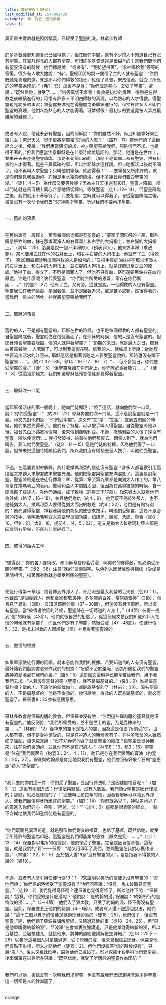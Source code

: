 ```yaml
---
title: 誰有聖靈？(轉貼)
last_modified_at: 1547992420
category: 罪、得救、因信稱義
tags: []
---
```


真正重生得救就是因信稱義，已經受了聖靈的洗。<!--more-->林獻羔牧師 <br><br><br>許多基督徒都知道自己已經得救了，但在他們中間，還有不少的人不知道自己有沒有聖靈。其實凡得救的人都有聖靈，可惜許多基督徒還是很糊塗的！當我們問他們有聖靈沒有的時候，他們總是說：“或者有”、“我盼望得著”、“求神賜給我”等等的答復。很少有人敢大膽說：“有”。聖經明明的說一個信了主的人就有聖靈：“你們既聽見真理的道，就是那叫你們得救的福音，也信了基督，既然信祂，就受了所應許的聖靈為印記。”（弗1：13）這裏不是說：“你們既是熱心，就受了聖靈”，卻說：“既然信祂，就受了……。”何等真切不謬呢！得救是初步的真理，得勝是在得救之後繼續進行的；可惜有許多人不明白得救的真理，以為熱心的人才得救。得聖靈也是初步的事實；被聖靈充滿是在得聖靈之後繼續進行的，但又有許多人不明白聖靈的真理，他們以為熱心的人才能得著。可憐得很！最初步的要道竟被人弄成最難解的難題了。 <br><br><br>或者有人說，信徒未必有聖靈，因為耶穌說：“你們雖然不好，尚且知道拿好東西給兒女；何況天父，豈不更將聖靈給‘求’祂的人麼？”（路11：13）當他們讀了這節經文之後，便說：“我們應當懇切的求，神才賜聖靈給我們。只是信而不求，也是得不著的。”但我們應當注意耶穌是在什麼時候說這話的。那時，祂還是在世作工，並未升天去差遣聖靈降臨，那是五旬節以前的。那時不是每個人都有聖靈，惟有祈求的人才得著。這是千真萬確的事，所以主耶穌才這樣說。但自祂復活以後就不同了。祂不再叫人求聖靈；只叫他們等候，就必得著：“……要等候父所應許的，就是你們聽見我說過的，約翰是用水給你們施浸，但不多幾日你們要受聖靈的浸。”（徒1：4－5） 為什麼又要等候呢？因為主升天後還有10日，聖靈才降臨，所以門徒就在馬可樓上同心合意地恒切禱告，等候聖靈（徒1：12－14）。但聖靈降臨之後，我們就用不著等待了。只要相信，立時就可以得著了。自從聖靈降臨之後，書信沒有一次命令我們去“求”神賜下聖靈。所以我們不要再求聖靈。 <br><br><br>一、舊約的預表 <br><br><br>在舊約裏有一段經文，預表每個信徒都是有聖靈的：“要宰了贖愆祭的羊羔，取些贖愆祭牲的血，抹在那求潔淨人的右耳垂上和右手的大拇指上，並右腳的大拇指上。”（利14：25） 這裏是說一個不潔淨的人（預表罪人），他來求潔淨（求赦罪）。祭司要用血抹在他的右耳垂上，和右手右腳的大拇指上，他就有了血（得救了）。第28節繼續說到這個得救的人是如何的：“又把手裏的油抹些在那求潔淨人的右耳垂上，和右手的大拇指上，並右腳的大拇指上，就是抹贖愆祭之血的原處。”他得了血，得救了，不再是個罪人了。但他不只有血，祭司還要用油抹在血的原處。油是什麼呢？油代表聖靈：“你們從主所受的恩膏，常存在你們裏面……。”（約壹2：27）他有了血，又有油。這就是說，一個得救的人也有聖靈。聖靈居住在我們裏面，是因著信，並不是因著追求，或是苦心認罪，然後得著的。當我們一信主的時候，神就將聖靈賜給我們了。 <br><br><br>二、耶穌的預言 <br><br><br>舊約的人，不是都有聖靈的。耶穌在世的時候，也不是每個得救的人都有聖靈的。自聖靈降臨後，聖靈就住在信徒裏面了。在耶穌的時候，信的人是沒有聖靈的。但耶穌預言聖靈要降臨，信的人就得著聖靈了：“節期的末日，就是最大之日，耶穌站著高聲說：‘人若渴了，可以到我這裏來喝。信我的人，就如經上所說：從祂腹中要流出活水的江河來。’耶穌這話是指著信祂之人要受聖靈說的。那時還沒有賜下聖靈來……”。（約7：37－39，參14：16－17，16：7）“……但不多幾日，你們要受聖靈的浸。”（徒1：5）“但聖靈降臨在你們身上，你們就必得著能力……。”（徒1：8）從這幾節經文，我們知道耶穌是預言信徒都要得著聖靈。 <br><br><br>三、耶穌吹一口氣 <br><br><br>當耶穌復活後的第一個晚上，祂向門徒顯現：“說了這話，就向他們吹一口氣，說：‘你們受聖靈’！”（約20：22）耶穌向他們吹一口氣，這不是說聖靈就是一口氣。祂又先對他們說：“你們受聖靈”。原文有“又”字：“又說”。直到五旬節的時候，他們果然先得著了。他們有了特權，可以按手叫人得聖靈。自從聖靈降臨以後，福音先由耶路撒冷傳開，後來傳到撒瑪利亞。不過，撒瑪利亞的人信了還沒有聖靈，所以使徒們“……就打發彼得、約翰往他們那裏去。兩個人到了，就為他們禱告，要叫他們受聖靈。”（徒8：14－15）這是門徒的特權。因為他們得了一口氣，但神未把這個特權賜給我們，所以我們沒有權柄去替人按手，叫他們受聖靈。 <br><br><br>不過，在這裏要附帶解釋，為什麼撒瑪利亞的信徒沒有聖靈？許多人都喜歡引用這段經文來勸人求聖靈或求聖靈充滿。他們把聖靈與聖靈充滿混亂了。這裏是說聖靈。聖靈降臨是在使徒行傳第二章，從第二章至第九章都是向猶太人作工的。第八章是在撒瑪利亞的境內。撒瑪利亞人本屬猶太國，但因為在舊約被擄的時候，曾一度混雜了亞述人，與他們通婚，成了雜種（詳看王下17章）。後來猶太人就看他們為外族（路17：16－18），並與他們為仇（約4：9）。他們既不是純外邦人，也不是純猶太人，撒瑪利亞人要得從猶太而出的救恩（約4：22），他們是有點特別的：他們遲得聖靈，神藉著與他們為仇的使徒來按手，叫他們受聖靈，這豈不是合適的按手，表明撒瑪利亞人需要學這個功課，如謙卑、順服、承認、聯合（民8：10，但9：21，太9：18，提前4：14，5：22）。這又是猶太人和撒瑪利亞人都是因信同有聖靈，不應有什麼隔膜了。 <br><br><br>四、彼得的話與工作 <br><br><br>“彼得說：‘你們各人要悔改，奉耶穌基督的名受浸，叫你們的罪得赦，就必領受所賜的聖靈。’”（徒2：38）注意“就必”這兩個字。以色列人因著悔改與相信（受浸是表明相信，指著罪得赦就必領受所賜的聖靈）。 <br><br><br>使徒行傳第十章起，福音傳到外邦人了，哥尼流是義大利營的百夫長（徒10：1）。他雖然“是個虔誠人，他和全家都敬畏神，多多賙濟百姓，常常禱告神”（2節），而且見了異象（3節），又知道耶穌的事（37－38節），但還沒有相信耶穌，所以沒有聖靈。當“彼得還說話的時候，聖靈降在一切聽道的人身上。”（44節）彼得一提到“信”的時候（43節），他們就很自然的相信了。從這段經文使我們知道外邦人在信的時候就有聖靈了，而且他們是有了聖靈，然後受浸（47－48節）。使徒行傳5：32，是指未得救的人因順從（信）神而得著聖靈說的。 <br><br><br>五、書信的根據 <br><br><br>如果單憑使徒行傳的話語，就未必能作我們的根據。若要知道信的人有沒有聖靈，最好讓我們翻開書信來作我們的根據：“盼望不至於羞恥，因為所賜給我們的聖靈將神的愛澆灌在我們心裏。”（羅5：5）這節經文證明神已賜聖靈給我們，用不著我們去求。“人若沒有基督的靈（聖靈），就不是屬基督的。”（羅8：9）誰是屬基督的呢？信的人，不論他的靈性如何，都是屬基督的了（林前3：23）。沒有聖靈的人，不是屬基督的，他是不得救的。換句話說，得救的人既是屬基督的，就必有聖靈了。羅馬書8：23亦有這個意思。 <br><br><br>哥林多教會是個屬肉體的教會，但保羅並沒有說：“你們這些屬肉體的基督徒是沒有聖靈的。”他反倒說：“我們所領受的，並不是世上的靈，乃是從神來的靈……。”（林前2：12）從神來的靈不是指人的靈，因為這是信徒“所領受的”。世人都有靈，但不是從神領受的，只是在神造人的時候就有了。哥林多教會的人雖然犯了淫亂，但保羅還說：“豈不知你們的身子就是聖靈的殿麼？這聖靈是從神而來，住在你們裏頭的；並且你們不是自己的人。”（林前6：19，參3：16）聖靈是“住在”我們裏面的（約壹3：24，4：13），祂已是存在我們裏面的膏油（約壹2：20，27）。保羅與約翰都是肯定地說我們有聖靈，他們並沒有好象今日的“靈恩派”勸人“求聖靈”。 <br><br><br>“我只要問你們這一件：你們受了聖靈，是因行律法呢？是因聽信福音呢？”（加3：2）這裏有兩個方法：行律法與聽信。沒有人敢說，我們領受聖靈是因行律法的；那麼，就必是聽信的了：“這便叫亞伯拉罕的福，因基督耶穌可以臨到外邦人，使我們因信得著所應許的聖靈。”（加3：14）“你們既為兒子，神就差祂兒子的靈進入你們的心，呼叫：‘阿爸、父！’”（加4：6）這都是很清楚的經文，一點不含糊地使我們知道信徒是有聖靈的。 <br><br><br>“你們既聽見真理的道，就是那叫你們得救的福音，也信了基督，既然信祂，就受了所應許的聖靈為印記。這聖靈是我們得基業的憑據（原文是質）……。”（弗1：13－14）保羅對以弗所的信徒說，他們領受了聖靈，完全是因著信基督。這聖靈，就是我們的“質”——保證：“祂又用印印了我們，並賜聖靈在我們心裏作憑據。”（林後1：22，5：5）至於猶大書19節“沒有聖靈的人”，那是指著不得救的人說的（猶18）。 <br><br><br>不過，或者有人會引用使徒行傳19：1－7來證明以弗所的信徒是沒有聖靈的：“問他們說：‘你們信的時候受了聖靈沒有？’他們回答說：‘沒有，也未曾聽見有聖靈。’”（徒19：2）我們覺得奇怪嗎？連保羅也覺得奇怪了。所以他往下問：“保羅說：‘這樣，你們受的是什麼浸呢？’他們說：‘是約翰的浸。’保羅說：‘約翰所行的是悔改的浸’……。”（3－4節） 他們入了猶太教，只受了約翰的浸，怪不得沒有聖靈。因此，保羅要更正他們的錯誤（4－6節）。或者有人還不服這個說法，他們說：“這十二個以弗所的信徒是聽過耶穌的事的（徒18：25），他們信了，但沒有聖靈。”是，他們聽了亞波羅講解聖經，又聽過耶穌的事（徒18：24，25），但“只是他單曉得約翰的浸”。亞波羅“在會堂裏放膽講道，只是他單曉得約翰的浸，所以百基拉、亞居拉聽見，就接他來，將神的道給他講解更加詳細。”（徒18：25下－26）以弗所這幾個人只是聽過道，受了約翰的浸，但未曾相信主耶穌。保羅見他們有點不象樣，所以才問他們（徒19：2）。但他們沒有答“信的時候沒有”，只說“沒有”。後來保羅就按手，因為他們已經錯了。所以保羅才按手叫他們受聖靈，後來保羅在以弗所書只說：“既然信祂，就受了所應許的聖靈作為印記。” <br><br><br>我們可以說：書信沒有一次叫我們求聖靈；也沒有說我們因認罪與流淚才得聖靈。這一切都是人的教訓罷了。<br><br><br>orange

